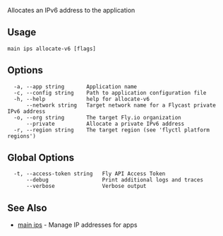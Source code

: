Allocates an IPv6 address to the application

## Usage
~~~
main ips allocate-v6 [flags]
~~~

## Options

~~~
  -a, --app string       Application name
  -c, --config string    Path to application configuration file
  -h, --help             help for allocate-v6
      --network string   Target network name for a Flycast private IPv6 address
  -o, --org string       The target Fly.io organization
      --private          Allocate a private IPv6 address
  -r, --region string    The target region (see 'flyctl platform regions')
~~~

## Global Options

~~~
  -t, --access-token string   Fly API Access Token
      --debug                 Print additional logs and traces
      --verbose               Verbose output
~~~

## See Also

* [main ips](/docs/flyctl/main-ips/)	 - Manage IP addresses for apps

